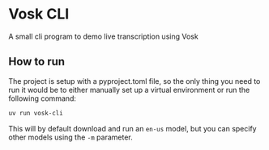 # Vosk CLI

A small cli program to demo live transcription using Vosk

## How to run

The project is setup with a pyproject.toml file, so the only thing you need to run it would be to either manually set up a virtual environment or run the following command:
```sh
uv run vosk-cli
```
This will by default download and run an `en-us` model, but you can specify other models using the `-m` parameter.
